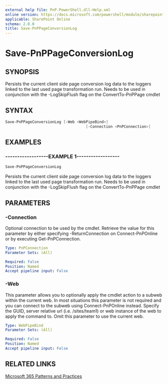 ```yaml
---
external help file: PnP.PowerShell.dll-Help.xml
online version: https://docs.microsoft.com/powershell/module/sharepoint-pnp/save-pnppageconversionlog
applicable: SharePoint Online
schema: 2.0.0
title: Save-PnPPageConversionLog
---
```


# Save-PnPPageConversionLog

## SYNOPSIS
Persists the current client side page conversion log data to the loggers linked to the last used page transformation run. Needs to be used in conjunction with the -LogSkipFlush flag on the ConvertTo-PnPPage cmdlet

## SYNTAX 

```powershell
Save-PnPPageConversionLog [-Web <WebPipeBind>]
                                    [-Connection <PnPConnection>]
```

## EXAMPLES

### ------------------EXAMPLE 1------------------
```powershell
Save-PnPPageConversionLog
```

Persists the current client side page conversion log data to the loggers linked to the last used page transformation run. Needs to be used in conjunction with the -LogSkipFlush flag on the ConvertTo-PnPPage cmdlet

## PARAMETERS

### -Connection
Optional connection to be used by the cmdlet. Retrieve the value for this parameter by either specifying -ReturnConnection on Connect-PnPOnline or by executing Get-PnPConnection.

```yaml
Type: PnPConnection
Parameter Sets: (All)

Required: False
Position: Named
Accept pipeline input: False
```

### -Web
This parameter allows you to optionally apply the cmdlet action to a subweb within the current web. In most situations this parameter is not required and you can connect to the subweb using Connect-PnPOnline instead. Specify the GUID, server relative url (i.e. /sites/team1) or web instance of the web to apply the command to. Omit this parameter to use the current web.

```yaml
Type: WebPipeBind
Parameter Sets: (All)

Required: False
Position: Named
Accept pipeline input: False
```

## RELATED LINKS

[Microsoft 365 Patterns and Practices](https://aka.ms/m365pnp)